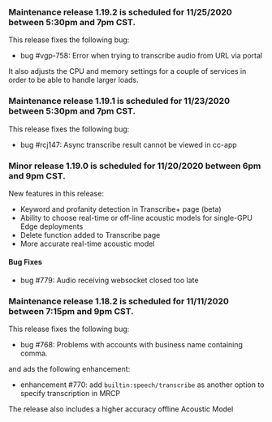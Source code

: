 ### Maintenance release 1.19.2 is scheduled for 11/25/2020 between 5:30pm and 7pm CST.

This release fixes the following bug:
* bug #vgp-758: Error when trying to transcribe audio from URL via portal

It also adjusts the CPU and memory settings for a couple of services in order to be able to handle larger loads.

### Maintenance release 1.19.1 is scheduled for 11/23/2020 between 5:30pm and 7pm CST.

This release fixes the following bug:
* bug #rcj147: Async transcribe result cannot be viewed in cc-app

### Minor release 1.19.0 is scheduled for 11/20/2020 between 6pm and 9pm CST.

New features in this release:
* Keyword and profanity detection in Transcribe+ page (beta)
* Ability to choose real-time or off-line acoustic models for single-GPU Edge deployments
* Delete function added to Transcribe page
* More accurate real-time acoustic model

#### Bug Fixes 
* bug #779: Audio receiving websocket closed too late

### Maintenance release 1.18.2 is scheduled for 11/11/2020 between 7:15pm and 9pm CST.

This release fixes the following bug:
* bug #768: Problems with accounts with business name containing comma.

and ads the following enhancement:
* enhancement #770: add `builtin:speech/transcribe` as another option to specify transcription in MRCP 

The release also includes a higher accuracy offline Acoustic Model




















 





